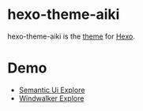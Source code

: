 # hexo-theme-aiki

hexo-theme-aiki is the [theme](https://github.com/hexojs/hexo/wiki/Themes) for [Hexo](http://hexo.io/).

# Demo

* [Semantic Ui Explore](http://foreachsam.github.io/blog-framework-semantic-ui/)
* [Windwalker Explore](http://foreachsam.github.io/blog-framework-windwalker/)

